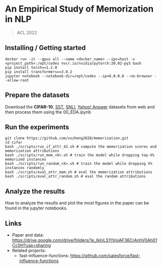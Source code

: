 # An Empirical Study of Memorization in NLP
> ACL 2022

## Installing / Getting started

```shell
docker run -it --gpus all --name <docker_name> --ipc=host -v <project_path>:/opt/codes nvcr.io/nvidia/pytorch:20.02-py3 bash
pip install torch==1.2.0
pip install transformers==3.0.2
jupyter notebook --notebook-dir=/opt/codes --ip=0.0.0.0 --no-browser --allow-root
```

## Prepare the datasets

Download the **CIFAR-10**, [SST](https://nlp.stanford.edu/sentiment/index.html), [SNLI](https://nlp.stanford.edu/projects/snli/snli_1.0.zip), [Yahoo! Answer](https://drive.google.com/uc?export=download&id=0Bz8a_Dbh9Qhbd2JNdDBsQUdocVU) datasets from web and then process them using the 00_EDA.ipynb

## Run the experiments

```shell
git clone https://github.com/xszheng2020/memorization.git
cd cifar
bash ./scripts/run_if_attr_42.sh # compute the memorization scores and memorization attributions
bash ./scripts/run_mem_<X>.sh # train the model while dropping top-X% memorized instances
bash ./scripts/run_random_<X>.sh # train the model while dropping X% instances randomly
bash ./scripts/eval_attr_mem.sh # eval the memorization attributions
bash ./scripts/eval_attr_random.sh # eval the random attributions
```
## Analyze the results
How to analyze the results and plot the most figures in the paper can be found in the jupyter notebooks.

## Links
- Paper and data: https://drive.google.com/drive/folders/1e_IkInLSYlVpiAF36CrAnhV0Ah01Cc0H?usp=sharing
- Related projects:
  - fast-influence-functions: https://github.com/salesforce/fast-influence-functions
